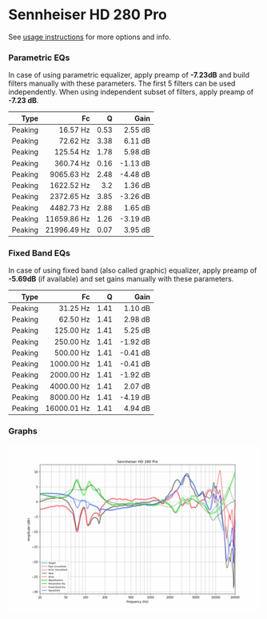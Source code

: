 # Sennheiser HD 280 Pro
See [usage instructions](https://github.com/jaakkopasanen/AutoEq#usage) for more options and info.

### Parametric EQs
In case of using parametric equalizer, apply preamp of **-7.23dB** and build filters manually
with these parameters. The first 5 filters can be used independently.
When using independent subset of filters, apply preamp of **-7.23 dB**.

| Type    | Fc          |    Q | Gain     |
|--------:|------------:|-----:|---------:|
| Peaking | 16.57 Hz    | 0.53 | 2.55 dB  |
| Peaking | 72.62 Hz    | 3.38 | 6.11 dB  |
| Peaking | 125.54 Hz   | 1.78 | 5.98 dB  |
| Peaking | 360.74 Hz   | 0.16 | -1.13 dB |
| Peaking | 9065.63 Hz  | 2.48 | -4.48 dB |
| Peaking | 1622.52 Hz  | 3.2  | 1.36 dB  |
| Peaking | 2372.65 Hz  | 3.85 | -3.26 dB |
| Peaking | 4482.73 Hz  | 2.88 | 1.65 dB  |
| Peaking | 11659.86 Hz | 1.26 | -3.19 dB |
| Peaking | 21996.49 Hz | 0.07 | 3.95 dB  |

### Fixed Band EQs
In case of using fixed band (also called graphic) equalizer, apply preamp of **-5.69dB**
(if available) and set gains manually with these parameters.

| Type    | Fc          |    Q | Gain     |
|--------:|------------:|-----:|---------:|
| Peaking | 31.25 Hz    | 1.41 | 1.10 dB  |
| Peaking | 62.50 Hz    | 1.41 | 2.98 dB  |
| Peaking | 125.00 Hz   | 1.41 | 5.25 dB  |
| Peaking | 250.00 Hz   | 1.41 | -1.92 dB |
| Peaking | 500.00 Hz   | 1.41 | -0.41 dB |
| Peaking | 1000.00 Hz  | 1.41 | -0.41 dB |
| Peaking | 2000.00 Hz  | 1.41 | -1.92 dB |
| Peaking | 4000.00 Hz  | 1.41 | 2.07 dB  |
| Peaking | 8000.00 Hz  | 1.41 | -4.19 dB |
| Peaking | 16000.01 Hz | 1.41 | 4.94 dB  |

### Graphs
![](./Sennheiser%20HD%20280%20Pro.png)